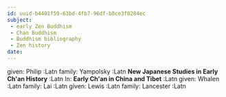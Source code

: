 ```yaml
---
id: uuid-b4401f59-63bd-4fb7-96df-b8ce3f0284ec
subject: 
 - early Zen Buddhism
 - Chan Buddhism
 - Buddhism bibliography
 - Zen history
date: 
---
```


given: Philip :Latn
family: Yampolsky :Latn
**New Japanese Studies in Early Ch'an History** :Latn
In: 
**Early Ch'an in China and Tibet** :Latn
given: Whalen :Latn
family: Lai :Latn
given: Lewis :Latn
family: Lancester :Latn